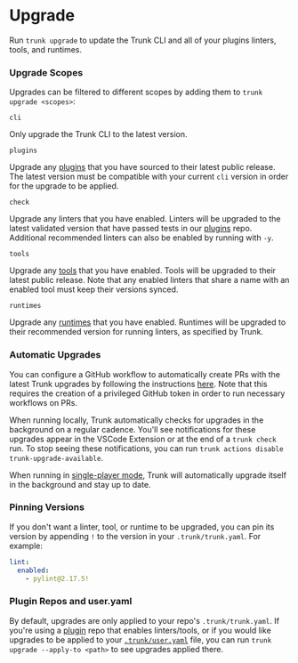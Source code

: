 # Upgrade

Run `trunk upgrade` to update the Trunk CLI and all of your plugins linters, tools, and runtimes.

### Upgrade Scopes

Upgrades can be filtered to different scopes by adding them to `trunk upgrade <scopes>`:

`cli`

Only upgrade the Trunk CLI to the latest version.

`plugins`

Upgrade any [plugins](../plugins/) that you have sourced to their latest public release. The latest version must be compatible with your current `cli` version in order for the upgrade to be applied.

`check`

Upgrade any linters that you have enabled. Linters will be upgraded to the latest validated version that have passed tests in our [plugins](https://github.com/trunk-io/plugins) repo. Additional recommended linters can also be enabled by running with `-y`.

`tools`

Upgrade any [tools](../tools/) that you have enabled. Tools will be upgraded to their latest public release. Note that any enabled linters that share a name with an enabled tool must keep their versions synced.

`runtimes`

Upgrade any [runtimes](../runtimes/) that you have enabled. Runtimes will be upgraded to their recommended version for running linters, as specified by Trunk.

### Automatic Upgrades

You can configure a GitHub workflow to automatically create PRs with the latest Trunk upgrades by following the instructions [here](https://github.com/trunk-io/trunk-action#automatic-upgrades). Note that this requires the creation of a privileged GitHub token in order to run necessary workflows on PRs.

When running locally, Trunk automatically checks for upgrades in the background on a regular cadence. You'll see notifications for these upgrades appear in the VSCode Extension or at the end of a `trunk check` run. To stop seeing these notifications, you can run `trunk actions disable trunk-upgrade-available`.

When running in [single-player mode](init-in-a-git-repo.md#single-player-mode), Trunk will automatically upgrade itself in the background and stay up to date.

### Pinning Versions

If you don't want a linter, tool, or runtime to be upgraded, you can pin its version by appending `!` to the version in your `.trunk/trunk.yaml`. For example:

```yaml
lint:
  enabled:
    - pylint@2.17.5!
```

### Plugin Repos and user.yaml

By default, upgrades are only applied to your repo's `.trunk/trunk.yaml`. If you're using a [plugin](../plugins/) repo that enables linters/tools, or if you would like upgrades to be applied to your [`.trunk/user.yaml`](../../reference/user-yaml.md) file, you can run `trunk upgrade --apply-to <path>` to see upgrades applied there.
